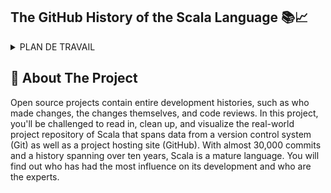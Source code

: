## The GitHub History of the Scala Language 📚📈

<!-- TABLE OF CONTENTS -->
<details>
  <summary>PLAN DE TRAVAIL</summary>
  <ol>
    <li>
      <a href="#about-the-project">Scala's real-world project repository data</a>
    </li>
     <li>
      <a href="#about-the-project"> Preparing and cleaning the data</a>
    </li>
     <li>
      <a href="#getting-started">Merging the DataFrames</a>
      <ul> </ul>
    </li>
    <li>
      <a href="#getting-started">Is the project still actively maintained?</a>
    </li>
    <li>
      <a href="#getting-started">Is there camaraderie in the project?</a>
    </li>
     <li>
      <a href="#getting-started">What files were changed in the last ten pull requests?</a>
    </li>
    <li>
      <a href="#getting-started">Who made the most pull requests to a given file?</a>
    </li>
     <li>
      <a href="#getting-started">Who made the last ten pull requests on a given file?</a>
    </li>
     <li>
      <a href="#getting-started">The pull requests of two special developers</a>
    </li>
     <li>
      <a href="#getting-started"> Visualizing the contributions of each developer</a>
    </li>
    

</details>

<!-- ABOUT THE PROJECT -->
## :star2: About The Project
Open source projects contain entire development histories, such as who made changes, the changes themselves, and code reviews. In this project, you'll be challenged to read in, clean up, and visualize the real-world project repository of Scala that spans data from a version control system (Git) as well as a project hosting site (GitHub). With almost 30,000 commits and a history spanning over ten years, Scala is a mature language. You will find out who has had the most influence on its development and who are the experts.